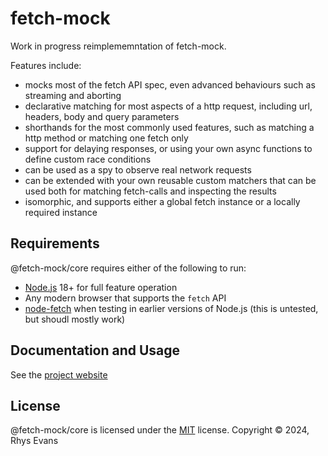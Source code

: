 # fetch-mock

Work in progress reimplememntation of fetch-mock.

Features include:

- mocks most of the fetch API spec, even advanced behaviours such as streaming and aborting
- declarative matching for most aspects of a http request, including url, headers, body and query parameters
- shorthands for the most commonly used features, such as matching a http method or matching one fetch only
- support for delaying responses, or using your own async functions to define custom race conditions
- can be used as a spy to observe real network requests
- can be extended with your own reusable custom matchers that can be used both for matching fetch-calls and inspecting the results
- isomorphic, and supports either a global fetch instance or a locally required instance

## Requirements

@fetch-mock/core requires either of the following to run:

- [Node.js](https://nodejs.org/) 18+ for full feature operation
- Any modern browser that supports the `fetch` API
- [node-fetch](https://www.npmjs.com/package/node-fetch) when testing in earlier versions of Node.js (this is untested, but shoudl mostly work)

## Documentation and Usage

See the [project website](https://www.wheresrhys.co.uk/fetch-mock/docs/@fetch-mock/core/)

## License

@fetch-mock/core is licensed under the [MIT](https://github.com/wheresrhys/fetch-mock/blob/master/LICENSE) license.
Copyright © 2024, Rhys Evans
